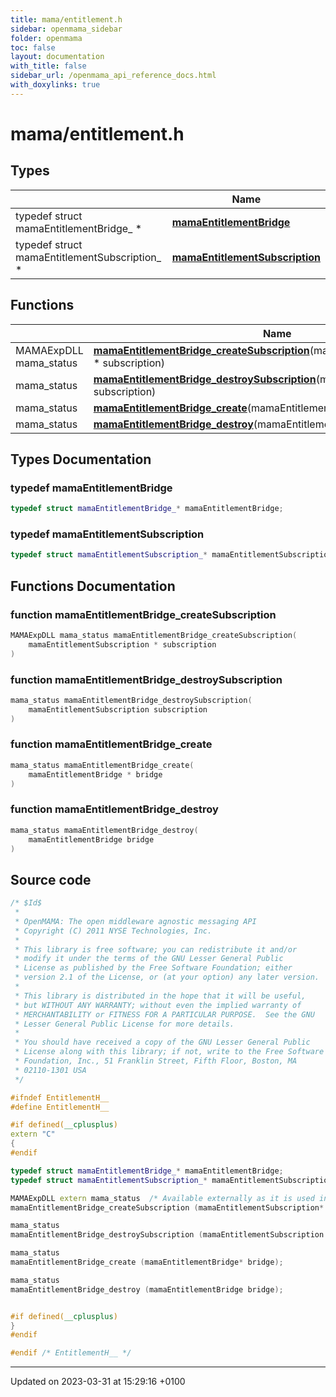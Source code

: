 ```yaml
---
title: mama/entitlement.h
sidebar: openmama_sidebar
folder: openmama
toc: false
layout: documentation
with_title: false
sidebar_url: /openmama_api_reference_docs.html
with_doxylinks: true
---
```


# mama/entitlement.h



## Types

|                | Name           |
| -------------- | -------------- |
| typedef struct mamaEntitlementBridge_ * | **[mamaEntitlementBridge](entitlement_8h.html#typedef-mamaentitlementbridge)**  |
| typedef struct mamaEntitlementSubscription_ * | **[mamaEntitlementSubscription](entitlement_8h.html#typedef-mamaentitlementsubscription)**  |

## Functions

|                | Name           |
| -------------- | -------------- |
| MAMAExpDLL mama_status | **[mamaEntitlementBridge_createSubscription](entitlement_8h.html#function-mamaentitlementbridge-createsubscription)**(mamaEntitlementSubscription * subscription) |
| mama_status | **[mamaEntitlementBridge_destroySubscription](entitlement_8h.html#function-mamaentitlementbridge-destroysubscription)**(mamaEntitlementSubscription subscription) |
| mama_status | **[mamaEntitlementBridge_create](entitlement_8h.html#function-mamaentitlementbridge-create)**(mamaEntitlementBridge * bridge) |
| mama_status | **[mamaEntitlementBridge_destroy](entitlement_8h.html#function-mamaentitlementbridge-destroy)**(mamaEntitlementBridge bridge) |

## Types Documentation

### typedef mamaEntitlementBridge

```cpp
typedef struct mamaEntitlementBridge_* mamaEntitlementBridge;
```


### typedef mamaEntitlementSubscription

```cpp
typedef struct mamaEntitlementSubscription_* mamaEntitlementSubscription;
```



## Functions Documentation

### function mamaEntitlementBridge_createSubscription

```cpp
MAMAExpDLL mama_status mamaEntitlementBridge_createSubscription(
    mamaEntitlementSubscription * subscription
)
```


### function mamaEntitlementBridge_destroySubscription

```cpp
mama_status mamaEntitlementBridge_destroySubscription(
    mamaEntitlementSubscription subscription
)
```


### function mamaEntitlementBridge_create

```cpp
mama_status mamaEntitlementBridge_create(
    mamaEntitlementBridge * bridge
)
```


### function mamaEntitlementBridge_destroy

```cpp
mama_status mamaEntitlementBridge_destroy(
    mamaEntitlementBridge bridge
)
```




## Source code

```cpp
/* $Id$
 *
 * OpenMAMA: The open middleware agnostic messaging API
 * Copyright (C) 2011 NYSE Technologies, Inc.
 *
 * This library is free software; you can redistribute it and/or
 * modify it under the terms of the GNU Lesser General Public
 * License as published by the Free Software Foundation; either
 * version 2.1 of the License, or (at your option) any later version.
 *
 * This library is distributed in the hope that it will be useful,
 * but WITHOUT ANY WARRANTY; without even the implied warranty of
 * MERCHANTABILITY or FITNESS FOR A PARTICULAR PURPOSE.  See the GNU
 * Lesser General Public License for more details.
 *
 * You should have received a copy of the GNU Lesser General Public
 * License along with this library; if not, write to the Free Software
 * Foundation, Inc., 51 Franklin Street, Fifth Floor, Boston, MA
 * 02110-1301 USA
 */

#ifndef EntitlementH__
#define EntitlementH__

#if defined(__cplusplus)
extern "C"
{
#endif

typedef struct mamaEntitlementBridge_* mamaEntitlementBridge;
typedef struct mamaEntitlementSubscription_* mamaEntitlementSubscription;

MAMAExpDLL extern mama_status  /* Available externally as it is used in entitlement bridges. */
mamaEntitlementBridge_createSubscription (mamaEntitlementSubscription* subscription);

mama_status
mamaEntitlementBridge_destroySubscription (mamaEntitlementSubscription subscription);

mama_status
mamaEntitlementBridge_create (mamaEntitlementBridge* bridge);

mama_status
mamaEntitlementBridge_destroy (mamaEntitlementBridge bridge);


#if defined(__cplusplus)
}
#endif

#endif /* EntitlementH__ */
```


-------------------------------

Updated on 2023-03-31 at 15:29:16 +0100
